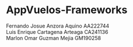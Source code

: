 # AppVuelos-Frameworks
Fernando Josue Anzora Aquino AA222744  
Luis Enrique Cartagena Arteaga CA241136  
Marlon Omar Guzman Mejia GM190258  
